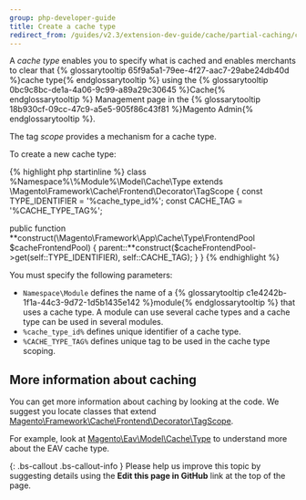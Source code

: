 ```yaml
---
group: php-developer-guide
title: Create a cache type
redirect_from: /guides/v2.3/extension-dev-guide/cache/partial-caching/create-cache-type.html
---
```


A _cache type_ enables you to specify what is cached and enables merchants to clear that {% glossarytooltip 65f9a5a1-79ee-4f27-aac7-29abe24db40d %}cache type{% endglossarytooltip %} using the {% glossarytooltip 0bc9c8bc-de1a-4a06-9c99-a89a29c30645 %}Cache{% endglossarytooltip %} Management page in the {% glossarytooltip 18b930cf-09cc-47c9-a5e5-905f86c43f81 %}Magento Admin{% endglossarytooltip %}.

The tag _scope_ provides a mechanism for a cache type.

To create a new cache type:

{% highlight php startinline %}
class %Namespace%\\%Module%\\Model\\Cache\\Type extends \\Magento\\Framework\\Cache\\Frontend\\Decorator\\TagScope
{
  const TYPE_IDENTIFIER = '%cache_type_id%';
  const CACHE_TAG = '%CACHE_TYPE_TAG%';

  public function **construct(\\Magento\\Framework\\App\\Cache\\Type\\FrontendPool $cacheFrontendPool)
  {
    parent::**construct($cacheFrontendPool->get(self::TYPE_IDENTIFIER), self::CACHE_TAG);
  }
}
{% endhighlight %}

You must specify the following parameters:

* `Namespace\Module` defines the name of a {% glossarytooltip c1e4242b-1f1a-44c3-9d72-1d5b1435e142 %}module{% endglossarytooltip %} that uses a cache type. A module can use several cache types and a cache type can be used in several modules.
* `%cache_type_id%` defines unique identifier of a cache type.
* `%CACHE_TYPE_TAG%` defines unique tag to be used in the cache type scoping.

## More information about caching

You can get more information about caching by looking at the code.
We suggest you locate classes that extend [Magento\\Framework\\Cache\\Frontend\\Decorator\\TagScope][tagscope].

For example, look at [Magento\\Eav\\Model\\Cache\\Type][type] to understand more about the EAV cache type.

{: .bs-callout .bs-callout-info }
Please help us improve this topic by suggesting details using the **Edit this page in GitHub** link at the top of the page.

[tagscope]: {{site.mage2000url}}lib/internal/Magento/Framework/Cache/Frontend/Decorator/TagScope.php

[type]: {{site.mage2000url}}app/code/Magento/Eav/Model/Cache/Type.php

